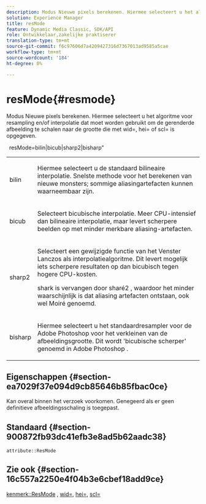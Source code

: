 ```yaml
---
description: Modus Nieuwe pixels berekenen. Hiermee selecteert u het algoritme voor resampling en/of interpolatie dat moet worden gebruikt om de gerenderde afbeelding te schalen naar de grootte die met wid=, hei= of scl= is opgegeven.
solution: Experience Manager
title: resMode
feature: Dynamic Media Classic, SDK/API
role: Ontwikkelaar,zakelijke praktiserer
translation-type: tm+mt
source-git-commit: f6c97606d7a4209427316d7367013ad9585a5cae
workflow-type: tm+mt
source-wordcount: '184'
ht-degree: 0%

---
```



# resMode{#resmode}

Modus Nieuwe pixels berekenen. Hiermee selecteert u het algoritme voor resampling en/of interpolatie dat moet worden gebruikt om de gerenderde afbeelding te schalen naar de grootte die met wid=, hei= of scl= is opgegeven.

` `resMode=bilin|bicub|sharp2|bisharp&quot;

<table id="table_AF954C101B30473FAFE9930C7B694305"> 
 <tbody> 
  <tr> 
   <td colname="col1"> <p> <span class="+ topic/ph pr-d/codeph codeph"> bilin  </span> </p> </td> 
   <td colname="col2"> <p>Hiermee selecteert u de standaard bilineaire interpolatie. Snelste methode voor het berekenen van nieuwe monsters; sommige aliasingartefacten kunnen waarneembaar zijn. </p> </td> 
  </tr> 
  <tr> 
   <td colname="col1"> <p> <span class="+ topic/ph pr-d/codeph codeph"> bicub  </span> </p> </td> 
   <td colname="col2"> <p>Selecteert bicubische interpolatie. Meer CPU-intensief dan bilineaire interpolatie, maar levert scherpere beelden op met minder merkbare aliasing-artefacten. </p> </td> 
  </tr> 
  <tr> 
   <td colname="col1"> <p> <span class="+ topic/ph pr-d/codeph codeph"> sharp2  </span> </p> </td> 
   <td colname="col2"> <p>Selecteert een gewijzigde functie van het Venster Lanczos als interpolatiealgoritme. Dit levert mogelijk iets scherpere resultaten op dan bicubisch tegen hogere CPU-kosten. </p> <p> <span class="codeph"> shark  </span> is vervangen door  <span class="codeph"> sharé2  </span>, waardoor het minder waarschijnlijk is dat aliasing artefacten ontstaan, ook wel Moiré genoemd. </p> </td> 
  </tr> 
  <tr> 
   <td colname="col1"> <p> <span class="codeph"> bisharp  </span> </p> </td> 
   <td colname="col2"> <p>Hiermee selecteert u het standaardresampler <span class="keyword"> voor de Adobe Photoshop </span> voor het verkleinen van de afbeeldingsgrootte. Dit wordt 'bicubische scherper' genoemd in <span class="keyword"> Adobe Photoshop </span>. </p> </td> 
  </tr> 
 </tbody> 
</table>

## Eigenschappen {#section-ea7029f37e094d9cb85646b85fbac0ce}

Kan overal binnen het verzoek voorkomen. Genegeerd als er geen definitieve afbeeldingsschaling is toegepast.

## Standaard {#section-900872fb93dc41efb3e8ad5b62aadc38}

`attribute::ResMode`

## Zie ook {#section-16c557a2250e4f04b3e6cbef18add9ce}

[kenmerk::ResMode](../../../../../ir-api/material-cat/image-rendering-api-ref/c-ir-material-catalog/c-ir-attributes-reference/r-ir-cat-resmode.md#reference-fdca7eb6d5104fdeae9d6ac42251db82) ,  [wid=](../../../../../ir-api/http-protocol/image-rendering-api-ref/c-ir-http-protocol-ref/c-ir-http-protocol-command-reference/r-ir-wid.md#reference-b7e691b0624941168c94b2749ae233ec),  [hei=](../../../../../ir-api/http-protocol/image-rendering-api-ref/c-ir-http-protocol-ref/c-ir-http-protocol-command-reference/r-ir-hei.md#reference-1c08f60365a94417a39867c09cac5478),  [scl=](../../../../../ir-api/http-protocol/image-rendering-api-ref/c-ir-http-protocol-ref/c-ir-http-protocol-command-reference/r-ir-scl.md#reference-b14b51a6cbe34f0bba42880540592f29)
